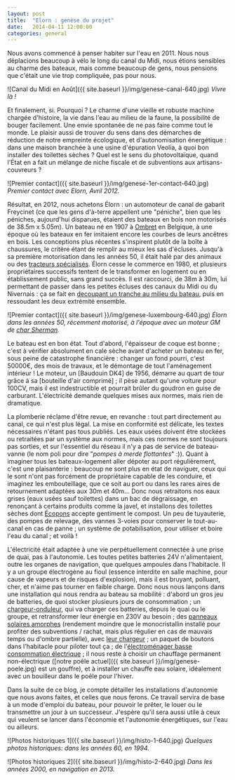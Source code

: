 ```yaml
---
layout: post
title:  "Elorn : genèse du projet"
date:   2014-04-11 12:00:00
categories: general
---
```


Nous avons commencé à penser habiter sur l'eau en 2011. Nous nous
déplacions beaucoup à vélo le long du canal du Midi, nous étions
sensibles au charme des bateaux, mais comme beaucoup de gens, nous
pensions que c'était une vie trop compliquée, pas pour nous.

![Canal du Midi en Août]({{ site.baseurl }}/img/genese-canal-640.jpg)
_Vivre là !_

Et finalement, si. Pourquoi ? Le charme d'une vieille et robuste
machine chargée d'histoire, la vie dans l'eau au milieu de la faune,
la possibilité de bouger facilement. Une envie spontanée de ne
pas faire comme tout le monde. Le plaisir aussi de trouver du sens
dans des démarches de réduction de notre empreinte écologique, et
d'autonomisation énergétique : dans une maison branchée à une usine
d'épuration Veolia, à quoi bon installer des toilettes sèches ? Quel
est le sens du photovoltaïque, quand l'État en a fait un mélange
de niche fiscale et de subventions aux artisans-couvreurs ?

![Premier contact]({{ site.baseurl }}/img/genese-1er-contact-640.jpg)
_Premier contact avec Elorn, Avril 2012._

Résultat, en 2012, nous achetons Élorn : un automoteur de canal de
gabarit Freycinet (ce que les gens d'à-terre appellent une "péniche",
bien que les péniches, aujourd'hui disparues, étaient des bateaux en
bois non motorisés de 38.5m x 5.05m). Un bateau né en 1907 à
[Ombret](http://www.bateaux-meuse.be/intro.htm) en Belgique, à une
époque où les bateaux en fer imitaient encore les courbes de leurs
ancêtres en bois. Les conceptions plus récentes s'inspirent plutôt de
la boîte à chaussures, le critère étant de remplir au mieux les sas
d'écluses. Jusqu'à sa première motorisation dans les années 50, il
était halé par des animaux ou des
[tracteurs spécialisés](http://www.kairos-peniche.com/la-vie-du-kairos/un-tracteur-de-halage-latil-redemarre-laventure-continue/).
Élorn cesse le commerce en 1980, et plusieurs propriétaires successifs
tentent de le transformer en logement ou en établissement public, sans
grand succès. Il est raccourci, de 38m à 30m, lui permettant de passer
dans les petites écluses des canaux du Midi ou du Nivernais : ça se
fait en
[decoupant un tranche au milieu du bateau](http://www.kairos-peniche.com/la-vie-du-kairos/raccourcir-un-bateau/),
puis en ressoudant les deux extrémité ensemble.

![Premier contact]({{ site.baseurl }}/img/genese-luxembourg-640.jpg)
_Élorn dans les années 50, récemment motorisé, à l'époque avec un
moteur GM de [char Sherman](http://fr.wikipedia.org/wiki/Char_M4_Sherman)._

Le bateau est en bon état. Tout d'abord, l'épaisseur de coque est
bonne ; c'est à vérifier absolument en cale sèche avant d'acheter un
bateau en fer, sous peine de catastrophe financière : changer un fond
pourri, c'est 50000€, des mois de travaux, et le démontage de tout
l'aménagement intérieur ! Le moteur, un [Baudouin DK4] de 1956,
démarre au quart de tour grâce à sa [bouteille d'air comprimé] ; il
pèse autant qu'une voiture pour 100CV, mais il est indestructible et
pourrait brûler du goudron en guise de carburant. L'électricité
demande quelques mises aux normes, mais rien de dramatique.

La plomberie réclame d'être revue, en revanche : tout part directement
au canal, ce qui n'est plus légal. La mise en conformité est délicate,
les textes nécessaires n'étant pas tous publiés. Les eaux usées
doivent être stockées ou retraitées par un système aux normes, mais
ces normes ne sont toujours pas sorties, et sur l'essentiel du réseau
il n'y a pas de service de bateau-vanne (le nom poli pour dire
"_pompes à merde flottantes_" :)). Quant à imaginer tous les
bateaux-logement aller dépoter au port régulièrement, c'est une
plaisanterie : beaucoup ne sont plus en état de naviguer, ceux qui le
sont n'ont pas forcément de propriétaire capable de les conduire, et
imaginez les embouteillage, que ce soit au port ou dans les rares
aires de retournement adaptées aux 30m et 40m... Donc nous retraitons
nos eaux grises (eaux usées sauf toilettes) dans un bac de
dégraissage, en renonçant à certains produits comme la javel, et
installons des toilettes sèches dont
[Écopons](http://www.toilettes-ecologiques-toulouse.fr/) accepte
gentiment le compost. Un peu de tuyauterie, des pompes de relevage,
des vannes 3-voies pour conserver le tout-au-canal en cas de panne ;
un système de potabilisation, pour utiliser et boire l'eau du canal ;
et voilà !

L'électricité était adaptée à une vie perpétuellement connectée à une
prise de quai, pas à l'autonomie. Les toutes petites batteries 24V
n'alimentaient, outre les organes de navigation, que quelques ampoules
dans l'habitacle. Il y a un groupe électrogène au fioul (essence
interdite en salle machine, pour cause de vapeurs et de risques
d'explosion), mais il est bruyant, polluant, cher, et n'aime pas
tourner en faible charge. Donc nous nous lançons dans une installation
qui nous rendra au bateau sa mobilité : d'abord un gros jeu de
batteries, de quoi stocker plusieurs jours de consommation ; un
[chargeur-onduleur](http://www.victronenergy.fr/inverters-chargers/multiplus-12v-24v-48v-800va-3kva/
), qui va charger ces batteries, depuis le quai ou le groupe, et
retransformer leur énergie en 230V au besoin ; des
[panneaux solaires amorphes](http://www.sharp.eu/cps/rde/xchg/eu/hs.xsl/-/html/product_details.htm?product=NAE135G5)
(rendement moindre que le monocristallin installé pour profiter des
subventions / rachat, mais plus régulier en cas de mauvais temps ou
d'ombre partielle), avec
[leur chargeur](http://www.victronenergy.fr/solar-charge-controllers/mppt7550/)
; un paquet de boutons dans l'habitacle pour piloter tout ça ; de
l'[électroménager basse consommation électrique](http://www.bosch-home.fr/nos-produits/le-froid/refrigerateurs/KGE36AL40.html)
; il nous reste à choisir un chauffage permanent non-électrique
([notre poêle actuel]({{ site.baseurl }}/img/genese-poele.jpg) est un
gouffre), et à installer un chauffe eau solaire, idéalement avec un
bouilleur dans le poêle pour l'hiver.

Dans la suite de ce blog, je compte détailler les installations
d'autonomie que nous avons faites, et celles que nous ferons. Ce
travail servira de base à un mode d'emploi du bateau, pour pouvoir le
prêter, le louer ou le transmettre un jour à un successeur. J'espère
qu'il sera aussi utile à ceux qui veulent se lancer dans l'économie et
l'autonomie énergétiques, sur l'eau ou ailleurs.


![Photos historiques 1]({{ site.baseurl }}/img/histo-1-640.jpg)
_Quelques photos historiques: dans les années 60, en 1994._

![Photos historiques 2]({{ site.baseurl }}/img/histo-2-640.jpg)
_Dans les années 2000, en navigation en 2013._
